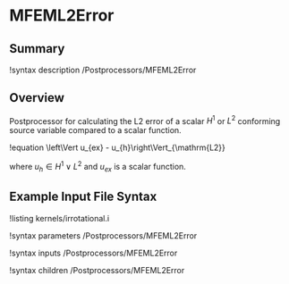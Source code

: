 # MFEML2Error

## Summary

!syntax description /Postprocessors/MFEML2Error

## Overview

Postprocessor for calculating the L2 error of a scalar $H^1$ or $L^2$
conforming source variable compared to a scalar function.

!equation
\left\Vert u_{ex} - u_{h}\right\Vert_{\mathrm{L2}}

where $u_{h} \in H^1 \lor L^2$ and $u_{ex}$ is a scalar function.

## Example Input File Syntax

!listing kernels/irrotational.i

!syntax parameters /Postprocessors/MFEML2Error

!syntax inputs /Postprocessors/MFEML2Error

!syntax children /Postprocessors/MFEML2Error
